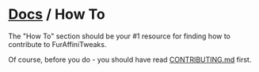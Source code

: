 # [Docs](/docs/README.md) / How To
The "How To" section should be your #1 resource for finding how to contribute to FurAffiniTweaks.

Of course, before you do - you should have read [CONTRIBUTING.md](/CONTRIBUTING.md) first.